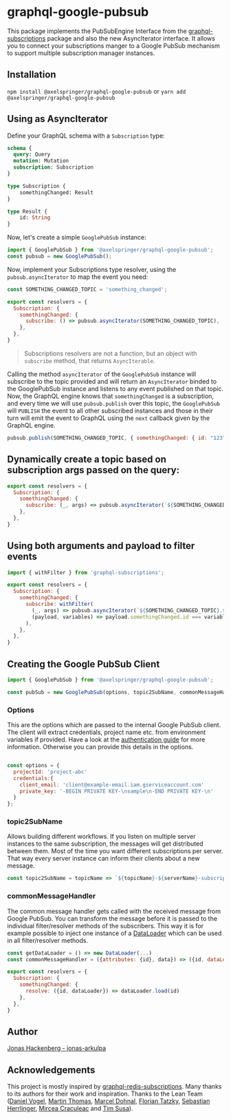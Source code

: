 # graphql-google-pubsub

This package implements the PubSubEngine Interface from the [graphql-subscriptions](https://github.com/apollographql/graphql-subscriptions) package and also the new AsyncIterator interface. 
It allows you to connect your subscriptions manger to a Google PubSub mechanism to support 
multiple subscription manager instances.

## Installation

`npm install @axelspringer/graphql-google-pubsub` 
or
`yarn add @axelspringer/graphql-google-pubsub`
   
## Using as AsyncIterator

Define your GraphQL schema with a `Subscription` type:

```graphql
schema {
  query: Query
  mutation: Mutation
  subscription: Subscription
}

type Subscription {
    somethingChanged: Result
}

type Result {
    id: String
}
```

Now, let's create a simple `GooglePubSub` instance:

```javascript
import { GooglePubSub } from '@axelspringer/graphql-google-pubsub';
const pubsub = new GooglePubSub();
```

Now, implement your Subscriptions type resolver, using the `pubsub.asyncIterator` to map the event you need:

```javascript
const SOMETHING_CHANGED_TOPIC = 'something_changed';

export const resolvers = {
  Subscription: {
    somethingChanged: {
      subscribe: () => pubsub.asyncIterator(SOMETHING_CHANGED_TOPIC),
    },
  },
}
```

> Subscriptions resolvers are not a function, but an object with `subscribe` method, that returns `AsyncIterable`.

Calling the method `asyncIterator` of the `GooglePubSub` instance will subscribe to the topic provided and will return an `AsyncIterator` binded to the GooglePubSub instance and listens to any event published on that topic.
Now, the GraphQL engine knows that `somethingChanged` is a subscription, and every time we will use `pubsub.publish` over this topic, the `GooglePubSub` will `PUBLISH` the event to all other subscribed instances and those in their turn will emit the event to GraphQL using the `next` callback given by the GraphQL engine.

```js
pubsub.publish(SOMETHING_CHANGED_TOPIC, { somethingChanged: { id: "123" }});
```

## Dynamically create a topic based on subscription args passed on the query:

```javascript
export const resolvers = {
  Subscription: {
    somethingChanged: {
      subscribe: (_, args) => pubsub.asyncIterator(`${SOMETHING_CHANGED_TOPIC}.${args.relevantId}`),
    },
  },
}
```

## Using both arguments and payload to filter events

```javascript
import { withFilter } from 'graphql-subscriptions';

export const resolvers = {
  Subscription: {
    somethingChanged: {
      subscribe: withFilter(
        (_, args) => pubsub.asyncIterator(`${SOMETHING_CHANGED_TOPIC}.${args.relevantId}`),
        (payload, variables) => payload.somethingChanged.id === variables.relevantId,
      ),
    },
  },
}
```

## Creating the Google PubSub Client

```javascript
import { GooglePubSub } from '@axelspringer/graphql-google-pubsub';

const pubSub = new GooglePubSub(options, topic2SubName, commonMessageHandler)
```

### Options
This are the options which are passed to the internal Google PubSub client.
The client will extract credentials, project name etc. from environment variables if provided.
Have a look at the [authentication guide](https://cloud.google.com/docs/authentication/getting-started) for more information.
Otherwise you can provide this details in the options.
```javascript

const options = {
  projectId: 'project-abc'
  credentials:{
    client_email: 'client@example-email.iam.gserviceaccount.com'
    private_key: '-BEGIN PRIVATE KEY-\nsample\n-END PRIVATE KEY-\n'
  }
};
```

### topic2SubName

Allows building different workflows. If you listen on multiple server instances to the same subscription, the messages will get distributed between them.
Most of the time you want different subscriptions per server. That way every server instance can inform their clients about a new message.

```javascript
const topic2SubName = topicName => `${topicName}-${serverName}-subscription`
```

### commonMessageHandler

The common message handler gets called with the received message from Google PubSub.
You can transform the message before it is passed to the individual filter/resolver methods of the subscribers.
This way it is for example possible to inject one instance of a [DataLoader](https://github.com/facebook/dataloader) which can be used in all filter/resolver methods.

```javascript
const getDataLoader = () => new DataLoader(...)
const commonMessageHandler = ({attributes: {id}, data}) => ({id, dataLoader: getDataLoader()})
```

```javascript
export const resolvers = {
  Subscription: {
    somethingChanged: {
      resolve: ({id, dataLoader}) => dataLoader.load(id)
    },
  },
}
```

## Author

[Jonas Hackenberg - jonas-arkulpa](https://github.com/jonas-arkulpa)

## Acknowledgements

This project is mostly inspired by [graphql-redis-subscriptions](https://github.com/davidyaha/graphql-redis-subscriptions).
Many thanks to its authors for their work and inspiration. Thanks to the Lean Team ([Daniel Vogel](https://github.com/herr-vogel), [Martin Thomas](https://github.com/mthomas87), [Marcel Dohnal](https://github.com/mdohnal), [Florian Tatzky](https://github.com/pferdone), [Sebastian Herrlinger](https://github.com/kommander), [Mircea Craculeac](https://github.com/emzaeh) and [Tim Susa](https://github.com/TimSusa)).

